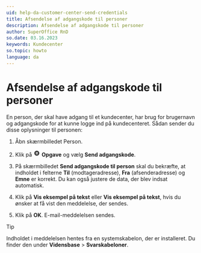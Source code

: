 ```yaml
---
uid: help-da-customer-center-send-credentials
title: Afsendelse af adgangskode til personer
description: Afsendelse af adgangskode til personer
author: SuperOffice RnD
so.date: 03.16.2023
keywords: Kundecenter
so.topic: howto
language: da
---
```


# Afsendelse af adgangskode til personer

En person, der skal have adgang til et kundecenter, har brug for brugernavn og adgangskode for at kunne logge ind på kundecenteret. Sådan sender du disse oplysninger til personen:

1. Åbn skærmbilledet Person.

2. Klik på ![ikonet][img1] **Opgave** og vælg **Send adgangskode**.

3. På skærmbilledet **Send adgangskode til person** skal du bekræfte, at indholdet i felterne **Til** (modtageradresse), **Fra** (afsenderadresse) og **Emne** er korrekt. Du kan også justere de data, der blev indsat automatisk.

4. Klik på **Vis eksempel på tekst** eller **Vis eksempel på tekst**, hvis du ønsker at få vist den meddelelse, der sendes.

5. Klik på **OK**. E-mail-meddelelsen sendes.

> [!TIP]
> Indholdet i meddelelsen hentes fra en systemskabelon, der er installeret. Du finder den under **Vidensbase** > **Svarskabeloner**.

<!-- Referenced links -->

<!-- Referenced images -->
[img1]: ../../../../common/icons/task.png
